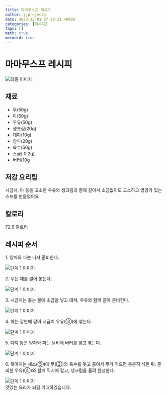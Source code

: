 ```yaml
---
title: 마마무스프 레시피
author: jjprojectg
date: 2023-12-01 07:29:31 +0000
categories: [레시피]
tags: []
math: true
mermaid: true
---
```

<meta name="og:type" content="website"/>
<meta charset="UTF-8"/>
<div class="header">
  <h1>마마무스프 레시피</h1>
</div>

<div class="container my-4">
  <div class="row">
    <div class="col-12 col-md-6">
      <div class="recipe-image">
        <img src="http://www.foodsafetykorea.go.kr/uploadimg/cook/10_00455_2.png" class="step-image" alt="최종 이미지"/>
      </div>
    </div>
    <div class="col-12 col-md-6">
      <div class="ingredients">
        <h2>재료</h2>
        <ul class="card">
          <li> 무(50g) </li>
          <li>  마(50g) </li>
          <li>  우유(50g) </li>
          <li>  생크림(20g) </li>
          <li> 대파(10g) </li>
          <li>  양파(20g) </li>
          <li>  육수(50g) </li>
          <li>  소금( 0.2g) </li>
          <li>  버터(10g </li>
</ul>
      </div>
    </div>
    <div class="col-12 col-md-6">
      <div class="ingredients">
        <h2>저감 요리팁</h2>
        <div class="card"> 
          <p>
            시금치, 마 등을 고소한 우유와 생크림과 함께 갈아서 소금없이도 고소하고 영양가 있는 스프를 만들었어요
          </p>
        </div>
      </div>
      <div class="ingredients">
        <h2>칼로리</h2>
        <div class="card"> 
          <p>
            72.9 칼로리
          </p>
        </div>
      </div>
    </div>
  </div>

  <h2 class="my-4">레시피 순서</h2>
  <div class="card recipe-card">
    <div class="card-body recipe-step">
      <p class="card-text step-description">1. 양파와 파는 다져 준비한다.</p>
      <img src="http://www.foodsafetykorea.go.kr/uploadimg/cook/20_00455_1.png" alt="단계 1 이미지" class="step-image"/>
    </div>
  </div>
  <div class="card recipe-card">
    <div class="card-body recipe-step">
      <p class="card-text step-description">2. 무는 채를 썰어 놓는다.</p>
      <img src="http://www.foodsafetykorea.go.kr/uploadimg/cook/20_00455_2.png" alt="단계 1 이미지" class="step-image"/>
    </div>
  </div>
  <div class="card recipe-card">
    <div class="card-body recipe-step">
      <p class="card-text step-description">3. 시금치는 끓는 물에 소금을 넣고 데쳐,
우유와 함께 갈아 준비한다.</p>
      <img src="http://www.foodsafetykorea.go.kr/uploadimg/cook/20_00455_3.png" alt="단계 1 이미지" class="step-image"/>
    </div>
  </div>
  <div class="card recipe-card">
    <div class="card-body recipe-step">
      <p class="card-text step-description">4. 마는 강판에 갈아 시금치 우유(③)에
섞는다.</p>
      <img src="http://www.foodsafetykorea.go.kr/uploadimg/cook/20_00455_4.png" alt="단계 1 이미지" class="step-image"/>
    </div>
  </div>
  <div class="card recipe-card">
    <div class="card-body recipe-step">
      <p class="card-text step-description">5. 다져 놓은 양파와 파는 냄비에 버터를
넣고 볶는다.</p>
      <img src="http://www.foodsafetykorea.go.kr/uploadimg/cook/20_00455_5.png" alt="단계 1 이미지" class="step-image"/>
    </div>
  </div>
  <div class="card recipe-card">
    <div class="card-body recipe-step">
      <p class="card-text step-description">6. 볶아지는 채소(⑤)에 무(②)와 육수를
붓고 끓여서 무가 익으면 충분히 식힌
뒤, 준비한 우유(④)와 함께 믹서에
갈고, 생크림을 올려 완성한다.</p>
      <img src="http://www.foodsafetykorea.go.kr/uploadimg/cook/20_00455_6.png" alt="단계 1 이미지" class="step-image"/>
    </div>
  </div>

</div>
맛있는 요리가 되길 기대하겠습니다.
